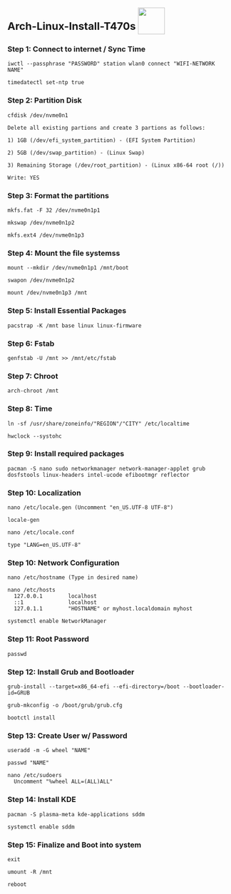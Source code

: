#  <sup>Arch-Linux-Install-T470s </sup> <img src="https://res.cloudinary.com/practicaldev/image/fetch/s--ndNn_V3d--/c_limit%2Cf_auto%2Cfl_progressive%2Cq_auto%2Cw_800/https://dev-to-uploads.s3.amazonaws.com/i/tuhli2hqgo0h8723vd51.png" width="60">

### Step 1: Connect to internet / Sync Time
```
iwctl --passphrase "PASSWORD" station wlan0 connect "WIFI-NETWORK NAME"

timedatectl set-ntp true
```

### Step 2: Partition Disk
```
cfdisk /dev/nvme0n1

Delete all existing partions and create 3 partions as follows:

1) 1GB (/dev/efi_system_partition) - (EFI System Partition)

2) 5GB (/dev/swap_partition) - (Linux Swap)

3) Remaining Storage (/dev/root_partition) - (Linux x86-64 root (/))

Write: YES
```

### Step 3: Format the partitions
```
mkfs.fat -F 32 /dev/nvme0n1p1

mkswap /dev/nvme0n1p2

mkfs.ext4 /dev/nvme0n1p3
```

### Step 4: Mount the file systemss
```
mount --mkdir /dev/nvme0n1p1 /mnt/boot

swapon /dev/nvme0n1p2

mount /dev/nvme0n1p3 /mnt
```

### Step 5: Install Essential Packages
```
pacstrap -K /mnt base linux linux-firmware
```

### Step 6: Fstab
```
genfstab -U /mnt >> /mnt/etc/fstab
```

### Step 7: Chroot
```
arch-chroot /mnt
```

### Step 8: Time
```
ln -sf /usr/share/zoneinfo/"REGION"/"CITY" /etc/localtime

hwclock --systohc
```

### Step 9: Install required packages
```
pacman -S nano sudo networkmanager network-manager-applet grub dosfstools linux-headers intel-ucode efibootmgr reflector
```

### Step 10: Localization
```
nano /etc/locale.gen (Uncomment "en_US.UTF-8 UTF-8")

locale-gen

nano /etc/locale.conf

type "LANG=en_US.UTF-8"
```

### Step 10: Network Configuration
```
nano /etc/hostname (Type in desired name)

nano /etc/hosts
  127.0.0.1        localhost
  ::1              localhost
  127.0.1.1        "HOSTNAME" or myhost.localdomain myhost

systemctl enable NetworkManager
```

### Step 11: Root Password
```
passwd
```

### Step 12: Install Grub and Bootloader
```
grub-install --target=x86_64-efi --efi-directory=/boot --bootloader-id=GRUB

grub-mkconfig -o /boot/grub/grub.cfg

bootctl install
```

### Step 13: Create User w/ Password
```
useradd -m -G wheel "NAME"

passwd "NAME"

nano /etc/sudoers
  Uncomment "%wheel ALL=(ALL)ALL"
```

### Step 14: Install KDE
```
pacman -S plasma-meta kde-applications sddm

systemctl enable sddm
```

### Step 15: Finalize and Boot into system
```
exit

umount -R /mnt

reboot
```
